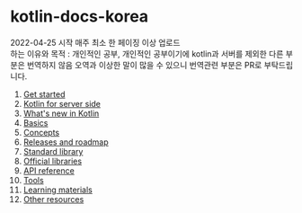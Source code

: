 # kotlin-docs-korea
2022-04-25 시작 매주 최소 한 페이징 이상 업로드\
하는 이유와 목적 : 개인적인 공부, 개인적인 공부이기에 kotlin과 서버를 제외한 다른 부분은 번역하지 않음
오역과 이상한 말이 많을 수 있으니 번역관련 부분은 PR로 부탁드립니다.

1. [Get started]()
2. [Kotlin for server side]()
3. [What's new in Kotlin]()
4. [Basics]()
5. [Concepts]()
6. [Releases and roadmap]()
7. [Standard library]()
8. [Official libraries]()
9. [API reference]()
10. [Tools]()
11. [Learning materials]()
12. [Other resources]()